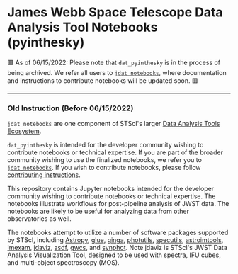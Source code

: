 # James Webb Space Telescope Data Analysis Tool Notebooks (pyinthesky)

🟥 As of 06/15/2022: Please note that ``dat_pyinthesky`` is in the process of being archived. We refer all users to [``jdat_notebooks``](https://github.com/spacetelescope/jdat_notebooks), where documentation and instructions to contribute notebooks will be updated soon. 🟥

---------------

### Old Instruction (Before 06/15/2022)

``jdat_notebooks`` are one component of STScI's larger [Data Analysis Tools Ecosystem](https://jwst-docs.stsci.edu/jwst-post-pipeline-data-analysis).

``dat_pyinthesky`` is intended for the developer community wishing to contribute notebooks or technical expertise.  If you are part of the broader community wishing to use the finalized notebooks, we refer you to [``jdat_notebooks``](https://github.com/spacetelescope/jdat_notebooks).  If you wish to contribute notebooks, please follow [contributing instructions](https://github.com/spacetelescope/jdat_notebooks/blob/master/CONTRIBUTING.md).

This repository contains Jupyter notebooks intended for the developer community wishing to contribute notebooks or technical expertise.  The notebooks illustrate workflows for post-pipeline analysis of JWST data. The notebooks are likely to be useful for analyzing data from other observatories as well.

The notebooks attempt to utilize a number of software packages supported by STScI, including [Astropy](https://www.astropy.org), [glue](http://docs.glueviz.org/en/stable/index.html), [ginga](https://ginga.readthedocs.io/en/latest/), [photutils](https://photutils.readthedocs.io), [specutils](https://specutils.readthedocs.io/en/stable/), [astroimtools](http://astroimtools.readthedocs.io), [imexam](http://imexam.readthedocs.io), [jdaviz](https://jdaviz.readthedocs.io/en/latest/), [asdf](http://asdf.readthedocs.io/en/latest/), [gwcs](https://gwcs.readthedocs.io/en/latest/), and [synphot](http://synphot.readthedocs.io/en/latest/index.html).  Note jdaviz is STScI's JWST Data Analysis Visualization Tool, designed to be used with spectra, IFU cubes, and multi-object spectroscopy (MOS).
